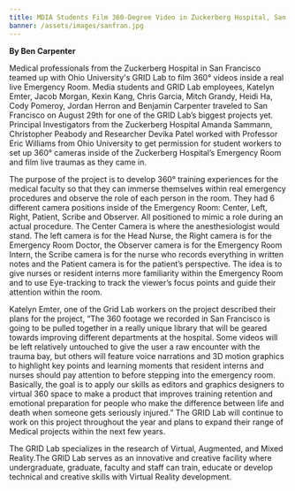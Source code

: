 ```yaml
---
title: MDIA Students Film 360-Degree Video in Zuckerberg Hospital, San Francisco
banner: /assets/images/sanfran.jpg
---
```


**By Ben Carpenter**

Medical professionals from the Zuckerberg Hospital in San Francisco teamed up with Ohio University's GRID Lab to film 360° videos inside a real live Emergency Room. Media students and GRID Lab employees, Katelyn Emter, Jacob Morgan, Kexin Kang, Chris Garcia, Mitch Grandy, Heidi Ha, Cody Pomeroy, Jordan Herron and Benjamin Carpenter traveled to San Francisco on August 29th for one of the GRID Lab’s biggest projects yet. Principal Investigators from the Zuckerberg Hospital Amanda Sammann, Christopher Peabody and Researcher Devika Patel worked with Professor Eric Williams from Ohio University to get permission for student workers to set up 360° cameras inside of the Zuckerberg Hospital’s Emergency Room and film live traumas as they came in.

The purpose of the project is to develop 360° training experiences for the medical faculty so that they can immerse themselves within real emergency procedures and observe the role of each person in the room. They had 6 different camera positions inside of the Emergency Room: Center, Left, Right, Patient, Scribe and Observer. All positioned to mimic a role during an actual procedure. The Center Camera is where the anesthesiologist would stand. The left camera is for the Head Nurse, the Right camera is for the Emergency Room Doctor, the Observer camera is for the Emergency Room Intern, the Scribe camera is for the nurse who records everything in written notes and the Patient camera is for the patient’s perspective. The idea is to give nurses or resident interns more familiarity within the Emergency Room and to use Eye-tracking to track the viewer’s focus points and guide their attention within the room.

Katelyn Emter, one of the Grid Lab workers on the project described their plans for the project, “The 360 footage we recorded in San Francisco is going to be pulled together in a really unique library that will be geared towards improving different departments at the hospital. Some videos will be left relatively untouched to give the user a raw encounter with the trauma bay, but others will feature voice narrations and 3D motion graphics to highlight key points and learning moments that resident interns and nurses should pay attention to before stepping into the emergency room. Basically, the goal is to apply our skills as editors and graphics designers to virtual 360 space to make a product that improves training retention and emotional preparation for people who make the difference between life and death when someone gets seriously injured.” The GRID Lab will continue to work on this project throughout the year and plans to expand their range of Medical projects within the next few years.

The GRID Lab specializes in the research of Virtual, Augmented, and Mixed Reality.The GRID Lab serves as an innovative and creative facility where undergraduate, graduate, faculty and staff can train, educate or develop technical and creative skills with Virtual Reality development.
